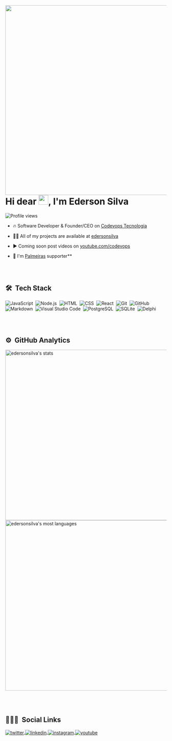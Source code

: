 <img align="right" height="590em" src="https://raw.githubusercontent.com/gist/edersonsilva/00637375d90ba7df584a53820c48dfaf/raw/c89e0f4a600d00426a06d6f2f32ba0f4d8c5c49a/githubcard.svg" />
<h1 align="left">Hi dear <img src="https://raw.githubusercontent.com/kaueMarques/kaueMarques/master/hi.gif" width="30px">, I'm Ederson Silva</h1>
<p align="left"> <img src="https://komarev.com/ghpvc/?username=edersonsilva&color=yellow" alt="Profile views" /> </p>

- 🔥 Software Developer & Founder/CEO on [Codevops Tecnologia](https://codevops.com)

- 👨‍💻 All of my projects are available at [edersonsilva](https://github.com/edersonsilva?tab=repositories)

- ▶️ Coming soon post videos on [youtube.com/codevops](https://www.youtube.com/channel/UCKJY0PgxWB5Df2CT2BP_q6w)

- 🐷 I'm  [Palmeiras](https://www.youtube.com/palmeiras) supporter**

<br><br>

## 🛠 &nbsp;Tech Stack

![JavaScript](https://img.shields.io/badge/-JavaScript-05122A?style=flat&logo=javascript)&nbsp;
![Node.js](https://img.shields.io/badge/-Node.js-05122A?style=flat&logo=node.js)&nbsp;
![HTML](https://img.shields.io/badge/-HTML-05122A?style=flat&logo=HTML5)&nbsp;
![CSS](https://img.shields.io/badge/-CSS-05122A?style=flat&logo=CSS3&logoColor=1572B6)&nbsp;
![React](https://img.shields.io/badge/-React-05122A?style=flat&logo=react)&nbsp;
![Git](https://img.shields.io/badge/-Git-05122A?style=flat&logo=git)&nbsp;
![GitHub](https://img.shields.io/badge/-GitHub-05122A?style=flat&logo=github)&nbsp;
![Markdown](https://img.shields.io/badge/-Markdown-05122A?style=flat&logo=markdown)&nbsp;
![Visual Studio Code](https://img.shields.io/badge/-Visual%20Studio%20Code-05122A?style=flat&logo=visual-studio-code&logoColor=007ACC)&nbsp;
![PostgreSQL](https://img.shields.io/badge/-PostgreSQL-05122A?style=flat&logo=postgresql)&nbsp;
![SQLite](https://img.shields.io/badge/-SQLite-05122A?style=flat&logo=sqlite)&nbsp;
![Delphi](https://img.shields.io/badge/-Delphi-05122A?style=flat&logo=delphi)&nbsp;

<br><br>

## ⚙️ &nbsp;GitHub Analytics

<p align="left">
<img width="530em" src="https://github-readme-stats.vercel.app/api?username=edersonsilva&show_icons=true&theme=vision-friendly-dark" alt="edersonsilva's stats"/>
<img width="530em" src="https://github-readme-stats.vercel.app/api/top-langs/?username=edersonsilva&layout=compact&theme=vision-friendly-dark" alt="edersonsilva's most languages"/>
</p>

<br><br>

## 👨🏽‍🦲 &nbsp;Social Links

<a href="https://twitter.com/edcodevops/" target="_blank">
  <img align="center" src="https://img.shields.io/badge/-edcodevops-05122A?style=flat&logo=twitter" alt="twitter"/>  
</a>
<a href="https://linkedin.com/in/edersonsilva" target="_blank">
  <img align="center" src="https://img.shields.io/badge/-edersonsilva-05122A?style=flat&logo=linkedin" alt="linkedin"/>
</a>
<a href="https://instagram.com/ederoriginal" target="_blank">
 <img align="center" src="https://img.shields.io/badge/-edersonsilva-05122A?style=flat&logo=instagram" alt="instagram"/>
</a>
<a href="https://www.youtube.com/channel/UCKJY0PgxWB5Df2CT2BP_q6w" target="_blank">
 <img align="center" src="https://img.shields.io/badge/-edersonsilva-05122A?style=flat&logo=youtube" alt="youtube"/>
</a>
</p>


